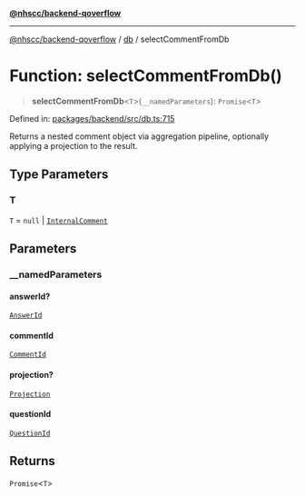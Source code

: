 [**@nhscc/backend-qoverflow**](../../README.md)

***

[@nhscc/backend-qoverflow](../../README.md) / [db](../README.md) / selectCommentFromDb

# Function: selectCommentFromDb()

> **selectCommentFromDb**\<`T`\>(`__namedParameters`): `Promise`\<`T`\>

Defined in: [packages/backend/src/db.ts:715](https://github.com/nhscc/qoverflow.api.hscc.bdpa.org/blob/f5ce596891ef5639d9d2800df6d35c0e862108c3/packages/backend/src/db.ts#L715)

Returns a nested comment object via aggregation pipeline, optionally applying
a projection to the result.

## Type Parameters

### T

`T` = `null` \| [`InternalComment`](../type-aliases/InternalComment.md)

## Parameters

### \_\_namedParameters

#### answerId?

[`AnswerId`](../interfaces/AnswerId.md)

#### commentId

[`CommentId`](../interfaces/CommentId.md)

#### projection?

[`Projection`](../type-aliases/Projection.md)

#### questionId

[`QuestionId`](../interfaces/QuestionId.md)

## Returns

`Promise`\<`T`\>
